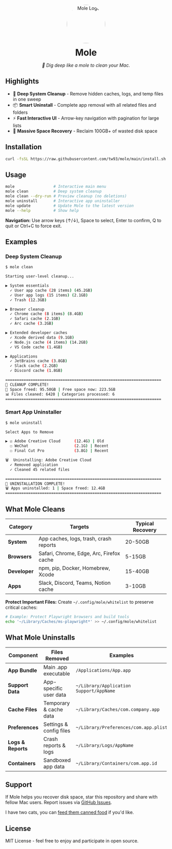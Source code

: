 <div align="center">
  <img src="https://cdn.tw93.fun/pic/cole.png" alt="Mole Logo" width="120" height="120" style="border-radius:50%" />
  <h1 style="margin: 12px 0 6px;">Mole</h1>
  <p><em>🦡 Dig deep like a mole to clean your Mac.</em></p>
</div>

## Highlights

- 🦡 **Deep System Cleanup** - Remove hidden caches, logs, and temp files in one sweep
- 📦 **Smart Uninstall** - Complete app removal with all related files and folders
- ⚡️ **Fast Interactive UI** - Arrow-key navigation with pagination for large lists
- 🧹 **Massive Space Recovery** - Reclaim 100GB+ of wasted disk space

## Installation

```bash
curl -fsSL https://raw.githubusercontent.com/tw93/mole/main/install.sh | bash
```

## Usage

```bash
mole                 # Interactive main menu
mole clean           # Deep system cleanup  
mole clean --dry-run # Preview cleanup (no deletions)
mole uninstall       # Interactive app uninstaller
mole update          # Update Mole to the latest version
mole --help          # Show help
```

**Navigation:** Use arrow keys (↑/↓), Space to select, Enter to confirm, Q to quit or Ctrl+C to force exit.

## Examples

### Deep System Cleanup

```bash
$ mole clean

Starting user-level cleanup...

▶ System essentials
  ✓ User app cache (28 items) (45.2GB)
  ✓ User app logs (15 items) (2.1GB)
  ✓ Trash (12.3GB)

▶ Browser cleanup
  ✓ Chrome cache (8 items) (8.4GB)
  ✓ Safari cache (2.1GB)
  ✓ Arc cache (3.2GB)

▶ Extended developer caches
  ✓ Xcode derived data (9.1GB)
  ✓ Node.js cache (4 items) (14.2GB)
  ✓ VS Code cache (1.4GB)

▶ Applications
  ✓ JetBrains cache (3.8GB)
  ✓ Slack cache (2.2GB)
  ✓ Discord cache (1.8GB)

====================================================================
🎉 CLEANUP COMPLETE!
💾 Space freed: 95.50GB | Free space now: 223.5GB
📊 Files cleaned: 6420 | Categories processed: 6
====================================================================
```

### Smart App Uninstaller

```bash
$ mole uninstall

Select Apps to Remove

▶ ☑ Adobe Creative Cloud      (12.4G) | Old
  ☐ WeChat                    (2.1G) | Recent
  ☐ Final Cut Pro             (3.8G) | Recent

🗑️  Uninstalling: Adobe Creative Cloud
  ✓ Removed application
  ✓ Cleaned 45 related files

====================================================================
🎉 UNINSTALLATION COMPLETE!
🗑️ Apps uninstalled: 1 | Space freed: 12.4GB
====================================================================
```

## What Mole Cleans

| Category | Targets | Typical Recovery |
|----------|---------|------------------|
| **System** | App caches, logs, trash, crash reports | 20-50GB |
| **Browsers** | Safari, Chrome, Edge, Arc, Firefox cache | 5-15GB |
| **Developer** | npm, pip, Docker, Homebrew, Xcode | 15-40GB |
| **Apps** | Slack, Discord, Teams, Notion cache | 3-10GB |

**Protect Important Files:** Create `~/.config/mole/whitelist` to preserve critical caches:

```bash
# Example: Protect Playwright browsers and build tools
echo '~/Library/Caches/ms-playwright*' >> ~/.config/mole/whitelist
```

## What Mole Uninstalls

| Component | Files Removed | Examples |
|-----------|--------------|----------|
| **App Bundle** | Main .app executable | `/Applications/App.app` |
| **Support Data** | App-specific user data | `~/Library/Application Support/AppName` |
| **Cache Files** | Temporary & cache data | `~/Library/Caches/com.company.app` |
| **Preferences** | Settings & config files | `~/Library/Preferences/com.app.plist` |
| **Logs & Reports** | Crash reports & logs | `~/Library/Logs/AppName` |
| **Containers** | Sandboxed app data | `~/Library/Containers/com.app.id` |

## Support

If Mole helps you recover disk space, star this repository and share with fellow Mac users. Report issues via [GitHub Issues](https://github.com/tw93/mole/issues).

I have two cats, you can <a href="https://miaoyan.app/cats.html?name=Mole" target="_blank">feed them canned food</a> if you'd like.

## License

MIT License - feel free to enjoy and participate in open source.
